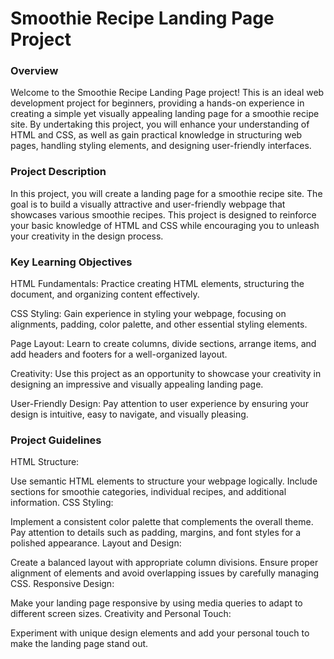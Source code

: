 

# **Smoothie Recipe Landing Page Project**

### **Overview**
Welcome to the Smoothie Recipe Landing Page project! This is an ideal web development project for beginners, providing a hands-on experience in creating a simple yet visually appealing landing page for a smoothie recipe site. By undertaking this project, you will enhance your understanding of HTML and CSS, as well as gain practical knowledge in structuring web pages, handling styling elements, and designing user-friendly interfaces.

### **Project Description**
In this project, you will create a landing page for a smoothie recipe site. The goal is to build a visually attractive and user-friendly webpage that showcases various smoothie recipes. This project is designed to reinforce your basic knowledge of HTML and CSS while encouraging you to unleash your creativity in the design process.

### **Key Learning Objectives**
HTML Fundamentals: Practice creating HTML elements, structuring the document, and organizing content effectively.

CSS Styling: Gain experience in styling your webpage, focusing on alignments, padding, color palette, and other essential styling elements.

Page Layout: Learn to create columns, divide sections, arrange items, and add headers and footers for a well-organized layout.

Creativity: Use this project as an opportunity to showcase your creativity in designing an impressive and visually appealing landing page.

User-Friendly Design: Pay attention to user experience by ensuring your design is intuitive, easy to navigate, and visually pleasing.

### **Project Guidelines**
HTML Structure:

Use semantic HTML elements to structure your webpage logically.
Include sections for smoothie categories, individual recipes, and additional information.
CSS Styling:

Implement a consistent color palette that complements the overall theme.
Pay attention to details such as padding, margins, and font styles for a polished appearance.
Layout and Design:

Create a balanced layout with appropriate column divisions.
Ensure proper alignment of elements and avoid overlapping issues by carefully managing CSS.
Responsive Design:

Make your landing page responsive by using media queries to adapt to different screen sizes.
Creativity and Personal Touch:

Experiment with unique design elements and add your personal touch to make the landing page stand out.
